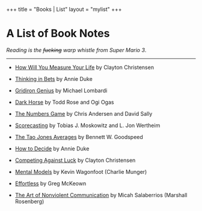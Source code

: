 +++
title = "Books | List"
layout = "mylist"
+++

# A List of Book Notes

*Reading is the ~~fucking~~ warp whistle from Super Mario 3*.

* * *

- [How Will You Measure Your Life](/howtomeasure) by Clayton Christensen

- [Thinking in Bets](/thinkinginbets) by Annie Duke

- [Gridiron Genius](/gridirongenius) by Michael Lombardi

- [Dark Horse](/darkhorse) by Todd Rose and Ogi Ogas

- [The Numbers Game](/numbersgame) by Chris Andersen and David Sally

- [Scorecasting](/scorecasting) by Tobias J. Moskowitz and L. Jon Wertheim

- [The Tao Jones Averages](/taojones) by Bennett W. Goodspeed

- [How to Decide](/howtodecide) by Annie Duke

- [Competing Against Luck](/competingagainstluck) by Clayton Christensen

- [Mental Models](/mentalmodels) by Kevin Wagonfoot (Charlie Munger)

- [Effortless](/effortless) by Greg McKeown

- [The Art of Nonviolent Communication](/nonviolentcomm) by Micah Salaberrios (Marshall Rosenberg)